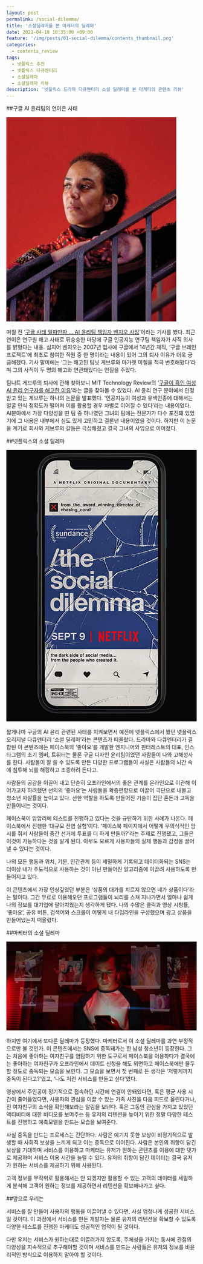 ```yaml
---
layout: post
permalink: /social-dilemma/
title: '소셜딜레마를 본 마케터의 딜레마'
date: 2021-04-18 10:35:00 +09:00
feature: '/img/posts/01-social-dilemma/contents_thumbnail.png'
categories:
  - contents_review
tags:
  - 넷플릭스 추천
  - 넷플릭스 다큐멘터리
  - 소셜딜레마
  - 소셜딜레마 리뷰
description: '넷플릭스 드라마 다큐멘터리 소셜 딜레마를 본 마케터의 콘텐츠 리뷰'
---
```


##구글 AI 윤리팀의 연이은 사태

![google](/img/posts/01-social-dilemma/timnit-gebru.jpeg)

며칠 전 ‘[구글 사태 일파만파 … AI 윤리팀 책임자 벤지오 사임](https://zdnet.co.kr/view/?no=20210407083247)’이라는 기사를 봤다. 최근 연이은 연구원 해고 사태로 뒤숭숭한 마당에 구글 인공지능 연구팀 책임자가 사직 의사를 밝혔다는 내용. 심지어 벤지오는 2007년 입사에 구글에서 14년간 재직, ‘구글 브레인 프로젝트’에 최초로 참여한 직원 중 한 명이라는 내용이 있어 그의 퇴사 이유가 더욱 궁금해졌다. 기사 말미에는 ‘그는 해고된 팀닛 게브루와 마가렛 미첼을 적극 변호해왔다’라며 그의 사직이 두 명의 해고와 연관돼있다는 언질을 주었다.

팀니트 게브루의 퇴사에 관해 찾아보니 MIT Technology Review의 ‘[구글이 흑인 여성 AI 윤리 연구자를 해고한 이유](https://www.technologyreview.kr/google-ai-ethics-research-paper-forced-out-timnit-gebru/)’라는 글을 찾아볼 수 있었다. AI 윤리 연구 분야에서 인정받고 있는 게브루는 하나의 논문을 발표했다. ‘인공지능이 여성과 유색인종에 대해서는 얼굴 인식 정확도가 떨어져 이를 활용할 경우 차별로 이어질 수 있다’라는 내용이었다. AI분야에서 가장 다양성을 띤 팀 중 하나였던 그녀의 팀에는 전문가가 다수 포진돼 있었기에 그 내용은 내부에서 심도 있게 고민하고 결론낸 내용이었을 것이다. 하지만 이 논문을 계기로 회사와 게브루의 갈등은 극심해졌고 결국 그녀의 사임으로 이어졌다.

##넷플릭스의 소셜 딜레마

![sum](/img/posts/01-social-dilemma/social_dilemma_poster.jpeg)

짧게나마 구글의 AI 윤리 관련된 사태를 지켜보면서 예전에 넷플릭스에서 봤던 넷플릭스 오리지널 다큐멘터리 ‘소셜 딜레마’라는 콘텐츠가 떠올랐다. 드라마와 다큐멘터리가 결합된 이 콘텐츠에는 페이스북의 ‘좋아요’를 개발한 엔지니어와 핀터레스트의 대표, 인스타그램의 초기 멤버, 트위터는 물론 구글 디자인 윤리팀이었던 사람들이 나와 고해성사를 한다. 사람들이 잘 쓸 수 있도록 만든 다양한 프로그램들이 사실은 사람들의 뇌간 속에 침투해 뇌를 해킹하고 조종하려 든다고.

사람들의 공감을 이끌어 내고 단순히 오프라인에서의 좋은 관계를 온라인으로 이관해 이어가고자 하려했던 선의의 ‘좋아요’는 사람들을 확증편향으로 이끌어 극단으로 내몰고 청소년 자살률을 높이고 있다. 선한 역할을 하도록 만들어진 기술이 집단 혼돈과 고독을 만들어내는 것이다.

페이스북이 암암리에 테스트를 진행하고 있다는 것을 규탄하기 위한 사례가 나온다. 페이스북에서 진행한 ‘대규모 전염 실험’이다. ‘페이스북 페이지에서 어떻게 무의식적인 암시를 줘서 사람들이 중간 선거에 투표를 더 하게 만들까?’라는 주제로 진행됐고, 그들은 이것이 가능하다는 것을 알게 된다. 아무도 모르게 사용자들의 실제 행동과 감정을 끌어낼 수 있다는 것이다.

나의 모든 행동과 위치, 기분, 인간관계 등이 세밀하게 기록되고 데이터화되는 SNS는 더이상 내가 주도적으로 사용하는 것이 아닌 만들어진 알고리즘에 이끌려 사용하도록 만들어지고 있다.

이 콘텐츠에서 가장 인상깊었던 부분은 ‘상품의 대가를 치르지 않으면 네가 상품이다’라는 말이다. 그간 무료로 이용해오던 프로그램들이 뇌리를 스쳐 지나가면서 얼마나 쉽게 나의 정보를 대기업에 팔아치웠는지 생각하게 됐다. 나의 수많은 클릭과 영상 시청률, ‘좋아요’, 공유 버튼, 검색어와 스크롤이 어떻게 내 타임라인을 구성했으며 광고 상품을 만들어냈는지 떠올렸다.

##마케터의 소셜 딜레마

![sum](/img/posts/01-social-dilemma/socia_dilemma_cut.jpeg)

하지만 여기에서 또다른 딜레마가 등장했다. 마케터로서 이 소셜 딜레마를 과연 부정적으로만 볼 것인가. 이 콘텐츠에서는 SNS에 중독돼가는 한 남성 청소년이 등장한다. 그는 처음에 좋아하는 여자친구를 염탐하기 위한 도구로서 페이스북을 이용하다가 결국에는 좋아하는 여자친구가 오프라인에서 데이트 신청을 해도 외면하고 페이스북에만 몰두할 정도로 중독되는 모습을 보인다. 그 모습을 보면서 첫 번째로 든 생각은 ‘저렇게까지 중독이 된다고?’였고, ‘나도 저런 서비스를 만들고 싶다’였다.

영상에서 주인공이 정기적으로 접속하던 시간에 연결이 안돼있다면, 혹은 평균 사용 시간이 줄어들었다면, 사용자의 관심을 이끌 수 있는 가족 사진을 다음 피드로 올린다거나, 전 여자친구의 소식을 확인해보라는 알림을 보낸다. 혹은 그동안 관심을 가지고 있었던 액티비티에 대한 비디오를 보여주는 등 유저의 리텐션을 높이기 위한 정말 다양한 테스트를 진행하고 예측모델을 만드는 모습을 보여준다.

사실 중독을 만드는 프로세스는 간단하다. 사람은 예기치 못한 보상이 비정기적으로 발생할 때 사회적 보상을 느끼게 되고 이는 중독으로 이어진다. 사람은 본인의 취향이 담긴 보상을 기대하며 서비스를 이용하고 마케터는 유저가 원하는 콘텐츠를 이용에 대한 댓가로 제공하며 서비스 이용 시간을 늘릴 수 있다. 유저의 취향이 담긴 데이터는 결국 유저가 원하는 서비스를 제공하기 위해 사용된다.

고객 정보를 무작위로 활용해서는 안 되겠지만 활용할 수 있는 고객의 데이터를 세밀하게 분석해 고객이 원하는 정보를 제공하면서 리텐션을 확보해나가고 싶다.


##앞으로 우리는

서비스를 잘 만들어 사용자의 행동을 이끌어낼 수 있다면, 사실 엄청나게 성공한 서비스일 것이다. 이 과정에서 서비스를 만든 개발자는 물론 유저의 리텐션을 확보할 수 있도록 다양한 테스트를 진행한 마케터도 성공적인 업적이 될 것이다.

다만 유저는 서비스가 원하는대로 이끌려가지 않도록, 주체성을 가지는 동시에 관점의 다양성을 지속적으로 추구해야할 것이며 서비스를 만드는 사람들은 유저의 정보를 비윤리적인 방식으로 이용하지 말아야 할 것이다.
